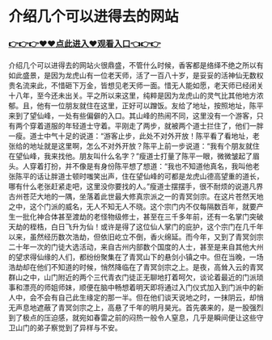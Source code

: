 # 介绍几个可以进得去的网站
### <a href="https://github.com/bghik/fgty/issues/1">👉👉👉♥♥点此进入♥观看入口👈👉👉</a>
介绍几个可以进得去的网站火很鼎盛，不管什么时候，香客都是络绎不绝之所以有如此盛景，是因为龙虎山有一位老天师，活了一百八十岁，是妥妥的活神仙无数权贵名流来此，不惜砸下万金，皆想见老天师一面。惜无人能如愿，老天师已经闭关十八年，至今还未出关。平之所以来这里，纯粹是因为龙虎山的灵气比其他地方浓郁。且，他有一位朋友就住在这里，正好可以蹭饭。友给了地址，按照地址，陈平来到了望仙峰，一处有些偏僻的入口。其山峰的热闹不同，这里没有一个游客，只有两个穿着道服的年轻道士守着。平刚走了两步，就被两个道士拦住了，他们一胖一瘦。道士中气十足的说道：“游客止步，此处不对外开放！陈平看了看地址，老张给的地址就是这里啊，怎么不对外开放？陈平上前一步说道：“我有个朋友就住在望仙峰，我来找他。朋友叫什么名字？”瘦道士打量了陈平一眼，微微皱起了眉头。人穿着打扮，并不像是有身份陈平想了想道：“我也不知道他真名，我叫他老张陈平的话让胖道士顿时嗤笑出声，住在望仙峰的可都是龙虎山德高望重的道长，哪有什么老张赶紧走吧，这里没你要找的人。”瘦道士摆摆手，很不耐烦的说道凡界古州苍茫大地的一隅，坐落着此世最大修真宗派之一的青冥剑宗。在这片苍然天地之中，这个门派的威名，无人不知无人不晓。这个宗门内不仅每隔数百年，就要产生一批化神合体甚至渡劫的老怪物级修士，甚至在三千多年前，还有一名掌门突破天劫的桎梏，白日飞升为仙！或许是得了这位仙人掌门的庇护，这个宗门在几千年以来，虽然经历数次浩劫，但依旧屹立不倒，香火绵延。而今年，又到了青冥剑宗二十年一次的门徒大选活动，来自古州内部数个国度的人士，甚至是来自其他大州的望求得仙缘的人们，都纷纷聚集在了青冥山下的悬剑小镇之中。但在当晚，一场浩劫却在他们不知道的时候，悄然降临在了青冥剑宗之上。是夜，高耸入云的青冥群山之中，山门附近的两个三代青衣门徒正无聊地打着呵欠，谈论着最近的门派琐事和漂亮的师姐师妹，顺便在脑中畅想着明天即将通过入门仪式加入到门派中的新人中，会不会有自己此生缘定的那一半。但在他们谈天说地之时，一抹阴云，却悄无声息地遮蔽了青冥剑宗之上，高悬了千年的明月昊光。首先袭来的，是一股强烈到了极点的压迫感，就宛如春雷之前的闷热一般令人窒息，几乎是瞬间便让这些守卫山门的弟子察觉到了异样与不安。
